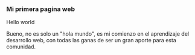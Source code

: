 ### Mi primera pagina web

Hello world

<p>Bueno, no es solo un "hola mundo", es mi comienzo en el aprendizaje del desarrollo web, con todas las ganas de ser un gran aporte para esta comunidad.</p>
